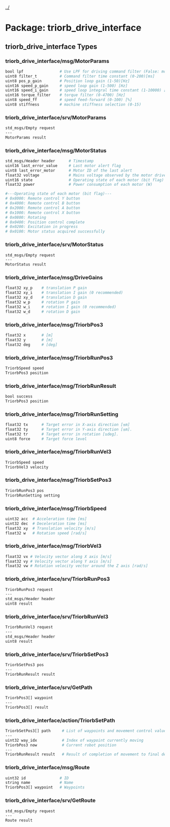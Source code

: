 [../](../README.md)

# Package: triorb_drive_interface
## triorb_drive_interface Types

### triorb_drive_interface/msg/MotorParams
```bash
bool lpf                # Use LPF for driving command filter (False: moving average)
uint8 filter_t          # Command filter time constant (0-200)[ms]
uint8 pos_p_gain        # Position loop gain (1-50)[Hz]
uint16 speed_p_gain     # speed loop gain (1-500) [Hz]
uint16 speed_i_gain     # speed loop integral time constant (1-10000) [0.01ms]
uint16 torque_filter    # torque filter (0-4700) [Hz]
uint8 speed_ff          # speed feed-forward (0-100) [%]
uint8 stiffness         # machine stiffness selection (0-15)
```

### triorb_drive_interface/srv/MotorParams
```bash
std_msgs/Empty request
---
MotorParams result
```

### triorb_drive_interface/msg/MotorStatus
```bash
std_msgs/Header header      # Timestamp
uint16 last_error_value     # Last motor alert flag
uint8 last_error_motor      # Motor ID of the last alert
float32 voltage             # Mains voltage observed by the motor driver
uint16 state                # Operating state of each motor (bit flag)
float32 power               # Power consumption of each motor (W)

#---Operating state of each motor (bit flag)---
# 0x8000: Remote control Y button
# 0x4000: Remote control B button
# 0x2000: Remote control A button
# 0x1000: Remote control X button
# 0x0800: Rotating
# 0x0400: Position control complete
# 0x0200: Excitation in progress
# 0x0100: Motor status acquired successfully
```

### triorb_drive_interface/srv/MotorStatus
```bash
std_msgs/Empty request
---
MotorStatus result
```

### triorb_drive_interface/msg/DriveGains
```bash
float32 xy_p    # translation P gain
float32 xy_i    # translation I gain (0 recommended)
float32 xy_d    # translation D gain
float32 w_p     # rotation P gain
float32 w_i     # rotation I gain (0 recommended)
float32 w_d     # rotation D gain
```

### triorb_drive_interface/msg/TriorbPos3
```bash
float32 x       # [m]
float32 y       # [m]
float32 deg     # [deg]
```

### triorb_drive_interface/msg/TriorbRunPos3
```bash
TriorbSpeed speed
TriorbPos3 position
```

### triorb_drive_interface/msg/TriorbRunResult
```bash
bool success
TriorbPos3 position
```

### triorb_drive_interface/msg/TriorbRunSetting
```bash
float32 tx      # Target error in X-axis direction [±m]
float32 ty      # Target error in Y-axis direction [±m].
float32 tr      # Target error in rotation [±deg].
uint8 force     # Target force level
```

### triorb_drive_interface/msg/TriorbRunVel3
```bash
TriorbSpeed speed
TriorbVel3 velocity
```

### triorb_drive_interface/msg/TriorbSetPos3
```bash
TriorbRunPos3 pos
TriorbRunSetting setting
```

### triorb_drive_interface/msg/TriorbSpeed
```bash
uint32 acc  # Acceleration time [ms]
uint32 dec  # Deceleration time [ms]
float32 xy  # Translation velocity [m/s]
float32 w   # Rotation speed [rad/s]
```

### triorb_drive_interface/msg/TriorbVel3
```bash
float32 vx # Velocity vector along X axis [m/s]
float32 vy # Velocity vector along Y axis [m/s]
float32 vw # Rotation velocity vector around the Z axis [rad/s]
```

### triorb_drive_interface/srv/TriorbRunPos3
```bash
TriorbRunPos3 request
---
std_msgs/Header header
uint8 result
```

### triorb_drive_interface/srv/TriorbRunVel3
```bash
TriorbRunVel3 request
---
std_msgs/Header header
uint8 result
```

### triorb_drive_interface/srv/TriorbSetPos3
```bash
TriorbSetPos3 pos
---
TriorbRunResult result
```

### triorb_drive_interface/srv/GetPath
```bash
TriorbPos3[] waypoint
---
TriorbPos3[] result
```

### triorb_drive_interface/action/TriorbSetPath
```bash
TriorbSetPos3[] path     # List of waypoints and movement control values for each waypoint
---
uint32 way_idx           # Index of waypoint currently moving
TriorbPos3 now           # Current robot position
---
TriorbRunResult result   # Result of completion of movement to final destination
```

### triorb_drive_interface/msg/Route
```bash
uint32 id               # ID
string name             # Name
TriorbPos3[] waypoint   # Waypoints
```

### triorb_drive_interface/srv/GetRoute
```bash
std_msgs/Empty request
---
Route result
```